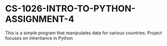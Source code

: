 # CS-1026-INTRO-TO-PYTHON-ASSIGNMENT-4
This is a simple program that manipulates data for various countries.  Project focuses on inheritance in Python
